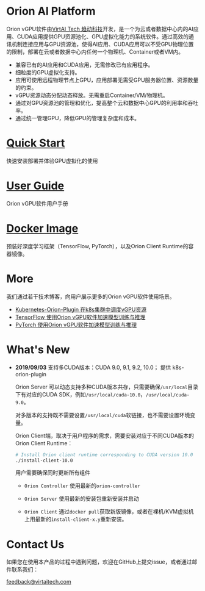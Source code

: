 # Orion AI Platform

Orion vGPU软件由[VirtAI Tech 趋动科技](https://virtai.tech)开发，是一个为云或者数据中心内的AI应用、CUDA应用提供GPU资源池化、GPU虚拟化能力的系统软件。通过高效的通讯机制连接应用与GPU资源池，使得AI应用、CUDA应用可以不受GPU物理位置的限制，部署在云或者数据中心内任何一个物理机、Container或者VM内。

* 兼容已有的AI应用和CUDA应用，无需修改已有应用程序。
* 细粒度的GPU虚拟化支持。
* 应用可使用远程物理节点上GPU，应用部署无需受GPU服务器位置、资源数量的约束。
* vGPU资源动态分配动态释放。无需重启Container/VM/物理机。
* 通过对GPU资源池的管理和优化，提高整个云和数据中心GPU的利用率和吞吐率。
* 通过统一管理GPU，降低GPU的管理复杂度和成本。

# [Quick Start](doc/quick-start)
快速安装部署并体验GPU虚拟化的使用

# [User Guide](doc/Orion-User-Guide.md)
Orion vGPU软件用户手册

# [Docker Image](dockerfiles)
预装好深度学习框架（TensorFlow, PyTorch），以及Orion Client Runtime的容器镜像。

# <a id="tech-blog"></a>More
我们通过若干技术博客，向用户展示更多的Orion vGPU软件使用场景。

* [Kubernetes-Orion-Plugin 在k8s集群中调度vGPU资源](./doc/Orion-k8s-device-plugin.md)
* [TensorFlow 使用Orion vGPU软件加速模型训练与推理](./blogposts/tensorflow_models.md)
* [PyTorch 使用Orion vGPU软件加速模型训练与推理](./blogposts/pytorch_models.md)

# What's New

* **2019/09/03** 支持多CUDA版本：CUDA 9.0, 9.1, 9.2, 10.0； 提供 k8s-orion-plugin

    Orion Server 可以动态支持多种CUDA版本共存，只需要确保`/usr/local`目录下有对应的CUDA SDK，例如`/usr/local/cuda-10.0`，`/usr/local/cuda-9.0`。
    
    对多版本的支持既不需要设置`/usr/local/cuda`软链接，也不需要设置环境变量。
    
    Orion Client端，取决于用户程序的需求，需要安装对应于不同CUDA版本的Orion Client Runtime：

    ```bash
    # Install Orion client runtime corresponding to CUDA version 10.0
    ./install-client-10.0
    ```

    用户需要确保同时更新所有组件
  
  * `Orion Controller` 使用最新的`orion-controller`

  * `Orion Server` 使用最新的安装包重新安装并启动
  
  * `Orion Client` 通过`docker pull`获取新版镜像，或者在裸机/KVM虚拟机上用最新的`install-client-x.y`重新安装。

# Contact Us

如果您在使用本产品的过程中遇到问题，欢迎在GitHub上提交issue，或者通过邮件联系我们：

feedback@virtaitech.com